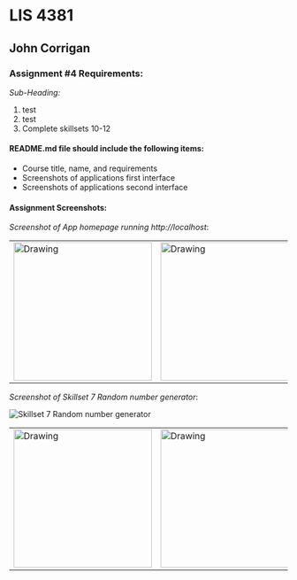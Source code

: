 # LIS 4381

## John Corrigan

### Assignment #4 Requirements:

*Sub-Heading:*

1. test
2. test
3. Complete skillsets 10-12

#### README.md file should include the following items:

* Course title, name, and requirements
* Screenshots of applications first interface
* Screenshots of applications second interface


#### Assignment Screenshots:

*Screenshot of App homepage running http://localhost*:

<table><tr>
<td> <img src="img/app1.png" alt="Drawing" style="width: 250px;"/> </td>
<td> <img src="img/app2.png" alt="Drawing" style="width: 250px;"/> </td>
</tr></table>

*Screenshot of Skillset 7 Random number generator*:

![Skillset 7 Random number generator](img/ss7_screenshot.png)

<table><tr>
<td> <img src="img/ss8_screenshot.png" alt="Drawing" style="width: 250px;"/> </td>
<td> <img src="img/ss9_screenshot.png" alt="Drawing" style="width: 250px;"/> </td>
</tr></table>